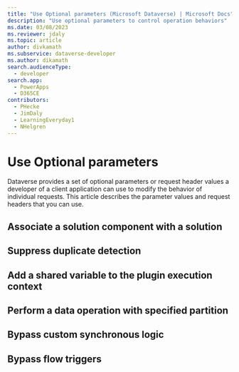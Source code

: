 ```yaml
---
title: "Use Optional parameters (Microsoft Dataverse) | Microsoft Docs" 
description: "Use optional parameters to control operation behaviors" 
ms.date: 03/08/2023
ms.reviewer: jdaly
ms.topic: article
author: divkamath
ms.subservice: dataverse-developer
ms.author: dikamath
search.audienceType: 
  - developer
search.app: 
  - PowerApps
  - D365CE
contributors:
  - PHecke
  - JimDaly
  - LearningEveryday1
  - NHelgren
---
```

# Use Optional parameters

Dataverse provides a set of optional parameters or request header values a developer of a client application can use to modify the behavior of individual requests. This article describes the parameter values and request headers that you can use.

## Associate a solution component with a solution

## Suppress duplicate detection

## Add a shared variable to the plugin execution context

## Perform a data operation with specified partition

## Bypass custom synchronous logic

## Bypass flow triggers


